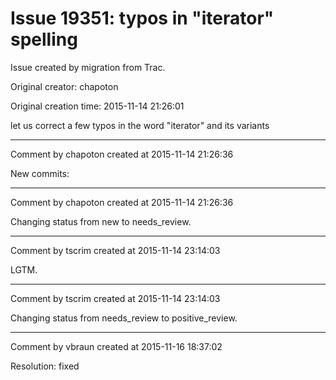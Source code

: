 # Issue 19351: typos in "iterator" spelling

Issue created by migration from Trac.

Original creator: chapoton

Original creation time: 2015-11-14 21:26:01

let us correct a few typos in the word "iterator" and its variants


---

Comment by chapoton created at 2015-11-14 21:26:36

New commits:


---

Comment by chapoton created at 2015-11-14 21:26:36

Changing status from new to needs_review.


---

Comment by tscrim created at 2015-11-14 23:14:03

LGTM.


---

Comment by tscrim created at 2015-11-14 23:14:03

Changing status from needs_review to positive_review.


---

Comment by vbraun created at 2015-11-16 18:37:02

Resolution: fixed
